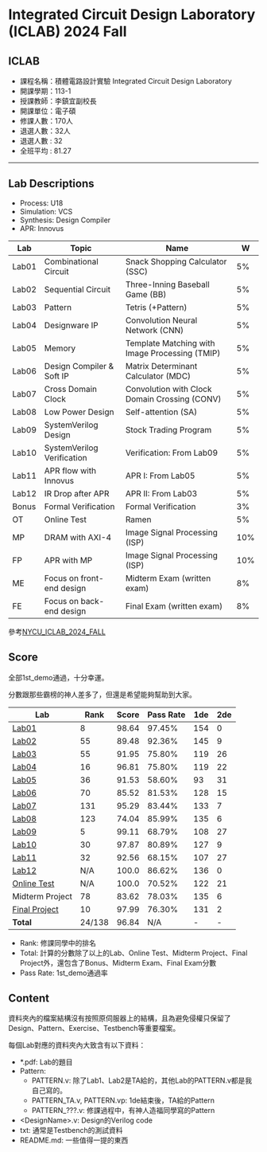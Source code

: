 # Integrated Circuit Design Laboratory (ICLAB) 2024 Fall

## ICLAB

- 課程名稱：積體電路設計實驗 Integrated Circuit Design Laboratory 
- 開課學期：113-1
- 授課教師：李鎮宜副校長
- 開課單位：電子碩
- 修課人數：170人
- 退選人數：32人
- 退選人數 : 32
- 全班平均 : 81.27

---

## Lab Descriptions

- Process: U18
- Simulation: VCS
- Synthesis: Design Compiler
- APR: Innovus

|  Lab  | Topic                                | Name                                           |  W  |
|-------|--------------------------------------|------------------------------------------------|-----|
| Lab01 | Combinational Circuit                | Snack Shopping Calculator (SSC)                |  5% |
| Lab02 | Sequential Circuit                   | Three-Inning Baseball Game (BB)                |  5% |
| Lab03 | Pattern                              | Tetris (+Pattern)                              |  5% |
| Lab04 | Designware IP                        | Convolution Neural Network (CNN)               |  5% |
| Lab05 | Memory                               | Template Matching with Image Processing (TMIP) |  5% |
| Lab06 | Design Compiler & Soft IP            | Matrix Determinant Calculator (MDC)            |  5% |
| Lab07 | Cross Domain Clock                   | Convolution with Clock Domain Crossing (CONV)  |  5% |
| Lab08 | Low Power Design                     | Self-attention (SA)                            |  5% |
| Lab09 | SystemVerilog Design                 | Stock Trading Program                          |  5% |
| Lab10 | SystemVerilog Verification           | Verification: From Lab09                       |  5% |
| Lab11 | APR flow with Innovus                | APR I: From Lab05                              |  5% |
| Lab12 | IR Drop after APR                    | APR II: From Lab03                             |  5% |
| Bonus | Formal Verification                  | Formal Verification                            |  3% |
| OT    | Online Test                          | Ramen                                          |  5% |
| MP    | DRAM with AXI-4                      | Image Signal Processing (ISP)                  | 10% |
| FP    | APR with MP                          | Image Signal Processing (ISP)                  | 10% |
| ME    | Focus on front-end design            | Midterm Exam (written exam)                    |  8% |
| FE    | Focus on back-end design             | Final   Exam (written exam)                    |  8% |

參考[NYCU_ICLAB_2024_FALL](https://github.com/BoooC/NYCU_ICLAB_2024_FALL)

## Score

全部1st_demo通過，十分幸運。

分數跟那些霸榜的神人差多了，但還是希望能夠幫助到大家。

| Lab                                 | Rank   | Score | Pass Rate | 1de | 2de |
|-------------------------------------|--------|-------|-----------|-----|-----|
| [Lab01](./Lab01/)                   | 8      | 98.64 | 97.45%    | 154 |  0  |
| [Lab02](./Lab02/)                   | 55     | 89.48 | 92.36%    | 145 |  9  |
| [Lab03](./Lab03/)                   | 55     | 91.95 | 75.80%    | 119 | 26  |
| [Lab04](./Lab04/)                   | 16     | 96.81 | 75.80%    | 119 | 22  |
| [Lab05](./Lab05/)                   | 36     | 91.53 | 58.60%    |  93 | 31  |
| [Lab06](./Lab06/)                   | 70     | 85.52 | 81.53%    | 128 | 15  |
| [Lab07](./Lab07/)                   | 131    | 95.29 | 83.44%    | 133 |  7  |
| [Lab08](./Lab08/)                   | 123    | 74.04 | 85.99%    | 135 |  6  |
| [Lab09](./Lab09/)                   | 5      | 99.11 | 68.79%    | 108 | 27  |
| [Lab10](./Lab10/)                   | 30     | 97.87 | 80.89%    | 127 |  9  |
| [Lab11](./Lab11/)                   | 32     | 92.56 | 68.15%    | 107 | 27  |
| [Lab12](./Lab12/)                   | N/A    | 100.0 | 86.62%    | 136 |  0  |
| [Online Test](Online_Test)          | N/A    | 100.0 | 70.52%    | 122 | 21  |
| Midterm Project                     | 78     | 83.62 | 78.03%    | 135 |  6  |
| [Final Project](./Final_Project/)   | 10     | 97.99 | 76.30%    | 131 |  2  |
| **Total**                           | 24/138 | 96.84 | N/A       |  -  |  -  |

* Rank: 修課同學中的排名
* Total: 計算的分數除了以上的Lab、Online Test、Midterm Project、Final Project外，還包含了Bonus、Midterm Exam、Final Exam分數
* Pass Rate: 1st_demo通過率

## Content

資料夾內的檔案結構沒有按照原伺服器上的結構，且為避免侵權只保留了Design、Pattern、Exercise、Testbench等重要檔案。

每個Lab對應的資料夾內大致含有以下資料：
- *.pdf: Lab的題目
- Pattern: 
  - PATTERN.v: 除了Lab1、Lab2是TA給的，其他Lab的PATTERN.v都是我自己寫的。
  - PATTERN_TA.v, PATTERN.vp: 1de結束後，TA給的Pattern
  - PATTERN_???.v: 修課過程中，有神人造福同學寫的Pattern
- \<DesignName\>.v: Design的Verilog code
- txt: 通常是Testbench的測試資料
- README.md: 一些值得一提的東西